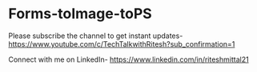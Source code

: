 # Forms-toImage-toPS

Please subscribe the channel to get instant updates- https://www.youtube.com/c/TechTalkwithRitesh?sub_confirmation=1

Connect with me on LinkedIn- https://www.linkedin.com/in/riteshmittal21
